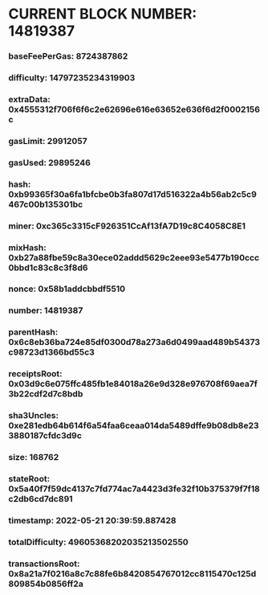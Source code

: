 # CURRENT BLOCK NUMBER: 14819387

### baseFeePerGas: 8724387862
### difficulty: 14797235234319903
### extraData: 0x4555312f706f6f6c2e62696e616e63652e636f6d2f0002156c
### gasLimit: 29912057
### gasUsed: 29895246
### hash: 0xb99365f30a6fa1bfcbe0b3fa807d17d516322a4b56ab2c5c9467c00b135301bc
### miner: 0xc365c3315cF926351CcAf13fA7D19c8C4058C8E1
### mixHash: 0xb27a88fbe59c8a30ece02addd5629c2eee93e5477b190ccc0bbd1c83c8c3f8d6
### nonce: 0x58b1addcbbdf5510
### number: 14819387
### parentHash: 0x6c8eb36ba724e85df0300d78a273a6d0499aad489b54373c98723d1366bd55c3
### receiptsRoot: 0x03d9c6e075ffc485fb1e84018a26e9d328e976708f69aea7f3b22cdf2d7c8bdb
### sha3Uncles: 0xe281edb64b614f6a54faa6ceaa014da5489dffe9b08db8e233880187cfdc3d9c
### size: 168762
### stateRoot: 0x5a40f7f59dc4137c7fd774ac7a4423d3fe32f10b375379f7f18c2db6cd7dc891
### timestamp: 2022-05-21 20:39:59.887428
### totalDifficulty: 49605368202035213502550
### transactionsRoot: 0x8a21a7f0216a8c7c88fe6b8420854767012cc8115470c125d809854b0856ff2a
